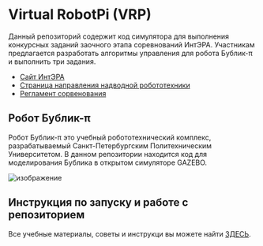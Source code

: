# Virtual RobotPi (VRP)
Данный репозиторий содержит код симулятора для выполнения конкурсных заданий заочного этапа соревнований ИнтЭРА. Участникам предлагается разработать алгоритмы управления для робота Бублик-π и выполнить три задания. 

* [Сайт ИнтЭРА](https://интэра.рф/)
* [Страница направления надводной робототехники](https://интэра.рф/directions/7)
* [Регламент сорвенования]() 

## Робот Бублик-π
Робот Бублик-π это учебный робототехнический комплекс, разрабатываемый Санкт-Петербургским Политехническим Университетом. В данном репозитории находится код для моделирования Бублика в открытом симуляторе GAZEBO. 

![изображение](https://user-images.githubusercontent.com/51376798/221416748-693b9741-ea95-4397-9abc-7bdf8550d014.png)

## Инструкция по запуску и работе с репозиторием 
Все учебные материалы, советы и инструкци вы можете найти [ЗДЕСЬ](https://github.com/Bogdanov-am/vrp/wiki).
